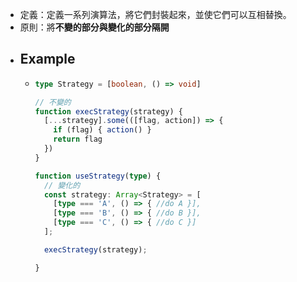 - 定義：定義一系列演算法，將它們封裝起來，並使它們可以互相替換。
- 原則：將**不變的部分與變化的部分隔開**
- ## Example
	- ```typescript
	  type Strategy = [boolean, () => void]
	  
	  // 不變的
	  function execStrategy(strategy) {
	    [...strategy].some(([flag, action]) => {
	      if (flag) { action() }
	      return flag
	    })
	  }
	  
	  function useStrategy(type) {
	    // 變化的
	    const strategy: Array<Strategy> = [
	      [type === 'A', () => { //do A }],
	      [type === 'B', () => { //do B }],
	      [type === 'C', () => { //do C }]
	    ];
	  
	    execStrategy(strategy);
	  
	  }
	  ```